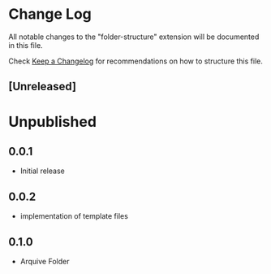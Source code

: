 # Change Log

All notable changes to the "folder-structure" extension will be documented in this file.

Check [Keep a Changelog](http://keepachangelog.com/) for recommendations on how to structure this file.

## [Unreleased]

# Unpublished

## 0.0.1
* Initial release

## 0.0.2
* implementation of template files

## 0.1.0
* Arquive Folder
